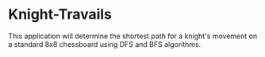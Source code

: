 # Knight-Travails
This application will determine the shortest path for a knight's movement on a standard 8x8 chessboard using DFS  and BFS algorithms.
